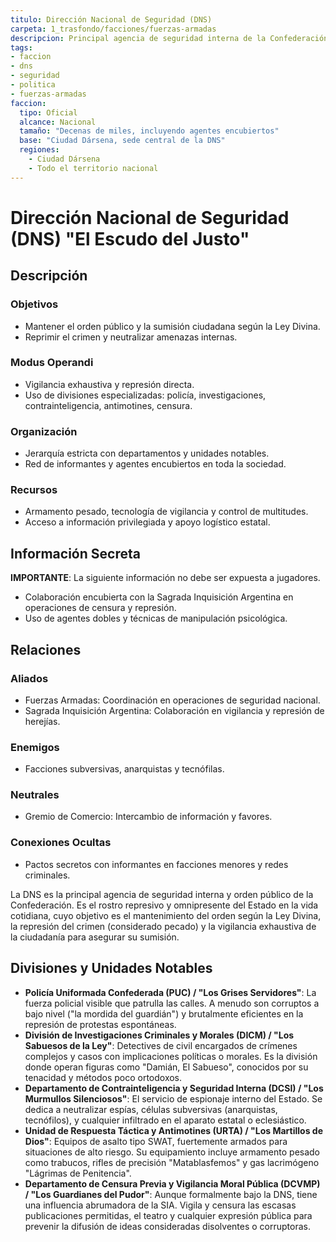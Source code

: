 ```yaml
---
titulo: Dirección Nacional de Seguridad (DNS)
carpeta: 1_trasfondo/facciones/fuerzas-armadas
descripcion: Principal agencia de seguridad interna de la Confederación, rostro represivo y omnipresente del Estado en la vida cotidiana de los ciudadanos.
tags:
- faccion
- dns
- seguridad
- politica
- fuerzas-armadas
faccion:
  tipo: Oficial
  alcance: Nacional
  tamaño: "Decenas de miles, incluyendo agentes encubiertos"
  base: "Ciudad Dársena, sede central de la DNS"
  regiones:
    - Ciudad Dársena
    - Todo el territorio nacional
---
```


# Dirección Nacional de Seguridad (DNS) "El Escudo del Justo"

## Descripción

### Objetivos
- Mantener el orden público y la sumisión ciudadana según la Ley Divina.
- Reprimir el crimen y neutralizar amenazas internas.

### Modus Operandi
- Vigilancia exhaustiva y represión directa.
- Uso de divisiones especializadas: policía, investigaciones, contrainteligencia, antimotines, censura.

### Organización
- Jerarquía estricta con departamentos y unidades notables.
- Red de informantes y agentes encubiertos en toda la sociedad.

### Recursos
- Armamento pesado, tecnología de vigilancia y control de multitudes.
- Acceso a información privilegiada y apoyo logístico estatal.

## Información Secreta

**IMPORTANTE**: La siguiente información no debe ser expuesta a jugadores.

- Colaboración encubierta con la Sagrada Inquisición Argentina en operaciones de censura y represión.
- Uso de agentes dobles y técnicas de manipulación psicológica.

## Relaciones

### Aliados
- Fuerzas Armadas: Coordinación en operaciones de seguridad nacional.
- Sagrada Inquisición Argentina: Colaboración en vigilancia y represión de herejías.

### Enemigos
- Facciones subversivas, anarquistas y tecnófilas.

### Neutrales
- Gremio de Comercio: Intercambio de información y favores.

### Conexiones Ocultas
- Pactos secretos con informantes en facciones menores y redes criminales.

La DNS es la principal agencia de seguridad interna y orden público de la Confederación. Es el rostro represivo y omnipresente del Estado en la vida cotidiana, cuyo objetivo es el mantenimiento del orden según la Ley Divina, la represión del crimen (considerado pecado) y la vigilancia exhaustiva de la ciudadanía para asegurar su sumisión.

## Divisiones y Unidades Notables

- **Policía Uniformada Confederada (PUC) / "Los Grises Servidores"**: La fuerza policial visible que patrulla las calles. A menudo son corruptos a bajo nivel ("la mordida del guardián") y brutalmente eficientes en la represión de protestas espontáneas.
- **División de Investigaciones Criminales y Morales (DICM) / "Los Sabuesos de la Ley"**: Detectives de civil encargados de crímenes complejos y casos con implicaciones políticas o morales. Es la división donde operan figuras como "Damián, El Sabueso", conocidos por su tenacidad y métodos poco ortodoxos.
- **Departamento de Contrainteligencia y Seguridad Interna (DCSI) / "Los Murmullos Silenciosos"**: El servicio de espionaje interno del Estado. Se dedica a neutralizar espías, células subversivas (anarquistas, tecnófilos), y cualquier infiltrado en el aparato estatal o eclesiástico.
- **Unidad de Respuesta Táctica y Antimotines (URTA) / "Los Martillos de Dios"**: Equipos de asalto tipo SWAT, fuertemente armados para situaciones de alto riesgo. Su equipamiento incluye armamento pesado como trabucos, rifles de precisión "Matablasfemos" y gas lacrimógeno "Lágrimas de Penitencia".
- **Departamento de Censura Previa y Vigilancia Moral Pública (DCVMP) / "Los Guardianes del Pudor"**: Aunque formalmente bajo la DNS, tiene una influencia abrumadora de la SIA. Vigila y censura las escasas publicaciones permitidas, el teatro y cualquier expresión pública para prevenir la difusión de ideas consideradas disolventes o corruptoras. 